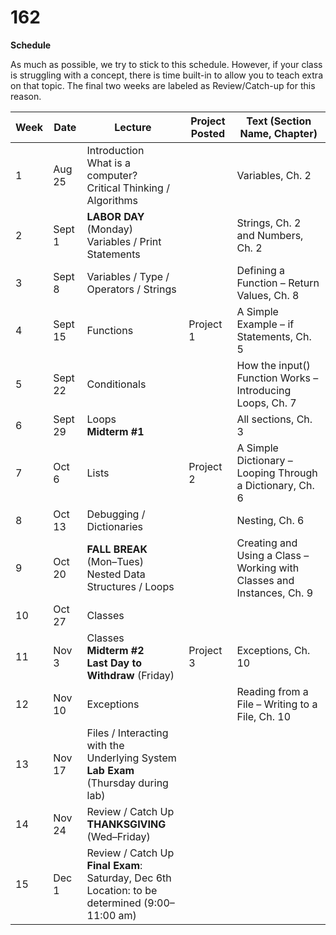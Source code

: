 # 162

**Schedule**

As much as possible, we try to stick to this schedule.  However, if your class is struggling with a concept, there is time built-in to allow you to teach extra on that topic.  The final two weeks are labeled as Review/Catch-up for this reason.

| Week | Date     | Lecture                                           | Project Posted | Text (Section Name, Chapter)                                        |
|------|----------|---------------------------------------------------|----------------|---------------------------------------------------------------------|
| 1    | Aug 25   | Introduction <br> What is a computer? <br> Critical Thinking / Algorithms |                | Variables, Ch. 2                                                    |
| 2    | Sept 1   | **LABOR DAY** (Monday) <br> Variables / Print Statements |                | Strings, Ch. 2 and Numbers, Ch. 2                                   |
| 3    | Sept 8   | Variables / Type / Operators / Strings             |                | Defining a Function – Return Values, Ch. 8                          |
| 4    | Sept 15  | Functions                                         | Project 1      | A Simple Example – if Statements, Ch. 5                             |
| 5    | Sept 22  | Conditionals                                      |                | How the input() Function Works – Introducing Loops, Ch. 7           |
| 6    | Sept 29  | Loops <br> **Midterm #1**                             |                | All sections, Ch. 3                                                 |
| 7    | Oct 6    | Lists                                             | Project 2      | A Simple Dictionary – Looping Through a Dictionary, Ch. 6           |
| 8    | Oct 13   | Debugging / Dictionaries                          |                | Nesting, Ch. 6                                                      |
| 9    | Oct 20   | **FALL BREAK** (Mon–Tues) <br> Nested Data Structures / Loops |                | Creating and Using a Class – Working with Classes and Instances, Ch. 9 |
| 10   | Oct 27   | Classes                                           |                |                                                                     |
| 11   | Nov 3    | Classes <br> **Midterm #2** <br> **Last Day to Withdraw** (Friday) | Project 3      | Exceptions, Ch. 10                                                  |
| 12   | Nov 10   | Exceptions                                        |                | Reading from a File – Writing to a File, Ch. 10                     |
| 13   | Nov 17   | Files / Interacting with the Underlying System <br> **Lab Exam** (Thursday during lab) |                |                                                                     |
| 14   | Nov 24   | Review / Catch Up <br> **THANKSGIVING** (Wed–Friday)  |                |                                                                     |
| 15   | Dec 1    | Review / Catch Up <br> **Final Exam**: Saturday, Dec 6th <br> Location: to be determined (9:00–11:00 am) |                |                                                                     |